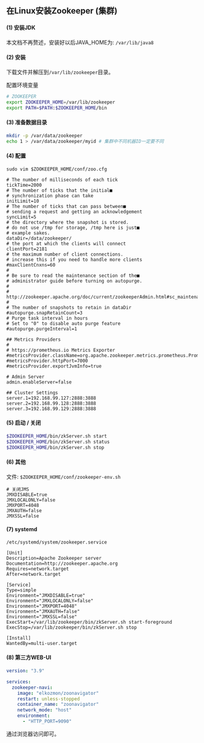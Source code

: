 ## 在Linux安装Zookeeper (集群)

#### (1) 安装JDK

本文档不再赘述，安装好以后JAVA_HOME为: `/var/lib/java8`

#### (2) 安装

下载文件并解压到`/var/lib/zookeeper`目录。

配置环境变量

```bash
# ZOOKEEPER
export ZOOKEEPER_HOME=/var/lib/zookeeper
export PATH=$PATH:$ZOOKEEPER_HOME/bin
```

#### (3) 准备数据目录

```bash
mkdir -p /var/data/zookeeper
echo 1 > /var/data/zookeeper/myid # 集群中不同机器ID一定要不同
```

#### (4) 配置

`sudo vim $ZOOKEEPER_HOME/conf/zoo.cfg`

```text
# The number of milliseconds of each tick
tickTime=2000
# The number of ticks that the initial■
# synchronization phase can take
initLimit=10
# The number of ticks that can pass between■
# sending a request and getting an acknowledgement
syncLimit=5
# the directory where the snapshot is stored.
# do not use /tmp for storage, /tmp here is just■
# example sakes.
dataDir=/data/zookeeper/
# the port at which the clients will connect
clientPort=2181
# the maximum number of client connections.
# increase this if you need to handle more clients
#maxClientCnxns=60
#
# Be sure to read the maintenance section of the■
# administrator guide before turning on autopurge.
#
# http://zookeeper.apache.org/doc/current/zookeeperAdmin.html#sc_maintenance
#
# The number of snapshots to retain in dataDir
#autopurge.snapRetainCount=3
# Purge task interval in hours
# Set to "0" to disable auto purge feature
#autopurge.purgeInterval=1

## Metrics Providers
#
# https://prometheus.io Metrics Exporter
#metricsProvider.className=org.apache.zookeeper.metrics.prometheus.PrometheusMetricsProvider
#metricsProvider.httpPort=7000
#metricsProvider.exportJvmInfo=true

# Admin Server
admin.enableServer=false

## Cluster Settings
server.1=192.168.99.127:2888:3888
server.2=192.168.99.128:2888:3888
server.3=192.168.99.129:2888:3888
```

#### (5) 启动 / 关闭

```bash
$ZOOKEEPER_HOME/bin/zkServer.sh start
$ZOOKEEPER_HOME/bin/zkServer.sh status
$ZOOKEEPER_HOME/bin/zkServer.sh stop
```

#### (6) 其他

文件: `$ZOOKEEPER_HOME/conf/zookeeper-env.sh`

```text
# 关闭JMS
JMXDISABLE=true
JMXLOCALONLY=false
JMXPORT=4048
JMXAUTH=false
JMXSSL=false
```

#### (7) systemd

`/etc/systemd/system/zookeeper.service`

```service
[Unit]
Description=Apache Zookeeper server
Documentation=http://zookeeper.apache.org
Requires=network.target
After=network.target

[Service]
Type=simple
Environment="JMXDISABLE=true"
Environment="JMXLOCALONLY=false"
Environment="JMXPORT=4048"
Environment="JMXAUTH=false"
Environment="JMXSSL=false"
ExecStart=/var/lib/zookeeper/bin/zkServer.sh start-foreground
ExecStop=/var/lib/zookeeper/bin/zkServer.sh stop

[Install]
WantedBy=multi-user.target
```

#### (8) 第三方WEB-UI

```yaml
version: "3.9"

services:
  zookeeper-navi:
    image: "elkozmon/zoonavigator"
    restart: unless-stopped
    container_name: "zoonavigator"
    network_mode: "host"
    environment:
      - "HTTP_PORT=9090"
```

通过浏览器访问即可。
